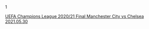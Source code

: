 1

[UEFA Champions League 2020/21 Final  Manchester City vs Chelsea  2021.05.30](https://cloud.tsinghua.edu.cn/d/188b7378997f453aa152/files/?p=%2FUEFA_Champions_League_final.mp4)

